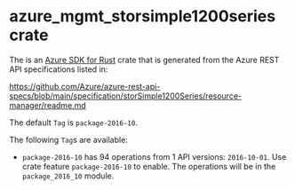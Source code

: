 # azure_mgmt_storsimple1200series crate

The is an [Azure SDK for Rust](https://github.com/Azure/azure-sdk-for-rust) crate that is generated from the Azure REST API specifications listed in:

https://github.com/Azure/azure-rest-api-specs/blob/main/specification/storSimple1200Series/resource-manager/readme.md

The default `Tag` is `package-2016-10`.

The following `Tag`s are available:

- `package-2016-10` has 94 operations from 1 API versions: `2016-10-01`. Use crate feature `package-2016-10` to enable. The operations will be in the `package_2016_10` module.
